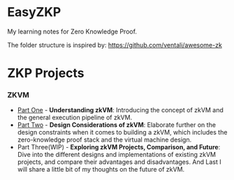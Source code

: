 # EasyZKP
My learning notes for Zero Knowledge Proof.

The folder structure is inspired by: https://github.com/ventali/awesome-zk

# ZKP Projects

### ZKVM

- [Part One](https://www.brianseong99.com/post/zkvm-part-one-understanding-zkvm) - **Understanding zkVM**: Introducing the concept of zkVM and the general execution pipeline of zkVM.
- [Part Two](https://www.brianseong99.com/post/zkvm-part-two-design-considerations-of-zkvm) - **Design Considerations of zkVM**: Elaborate further on the design constraints when it comes to building a zkVM, which includes the zero-knowledge proof stack and the virtual machine design.
- Part Three(WIP) - **Exploring zkVM Projects, Comparison, and Future**: Dive into the different designs and implementations of existing zkVM projects, and compare their advantages and disadvantages. And Last I will share a little bit of my thoughts on the future of zkVM.